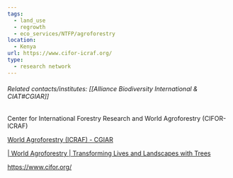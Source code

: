 ```yaml
---
tags:
  - land_use
  - regrowth
  - eco_services/NTFP/agroforestry
location:
  - Kenya
url: https://www.cifor-icraf.org/
type:
  - research network
---
```

###### Related contacts/institutes: [[Alliance Biodiversity International & CIAT#CGIAR]]

Center for International Forestry Research and World Agroforestry (CIFOR-ICRAF)

[World Agroforestry (ICRAF) - CGIAR](https://www.cgiar.org/research/center/world-agroforestry-centre/)

[| World Agroforestry | Transforming Lives and Landscapes with Trees](https://www.worldagroforestry.org/)



https://www.cifor.org/